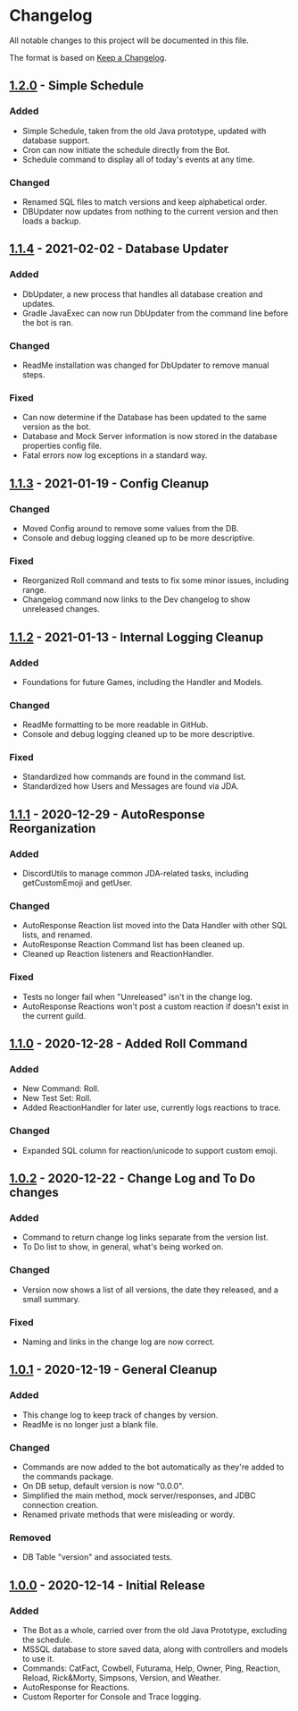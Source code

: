 # Changelog
All notable changes to this project will be documented in this file.

The format is based on [Keep a Changelog](https://keepachangelog.com/en/1.0.0/).

## [1.2.0][1.2.0] - Simple Schedule
### Added
- Simple Schedule, taken from the old Java prototype, updated with database support.
- Cron can now initiate the schedule directly from the Bot.
- Schedule command to display all of today's events at any time.

### Changed
- Renamed SQL files to match versions and keep alphabetical order.
- DBUpdater now updates from nothing to the current version and then loads a backup.

## [1.1.4][1.1.4] - 2021-02-02 - Database Updater
### Added
- DbUpdater, a new process that handles all database creation and updates.
- Gradle JavaExec can now run DbUpdater from the command line before the bot is ran.

### Changed
- ReadMe installation was changed for DbUpdater to remove manual steps.

### Fixed
- Can now determine if the Database has been updated to the same version as the bot.
- Database and Mock Server information is now stored in the database properties config file.
- Fatal errors now log exceptions in a standard way.

## [1.1.3][1.1.3] - 2021-01-19 - Config Cleanup
### Changed
- Moved Config around to remove some values from the DB.
- Console and debug logging cleaned up to be more descriptive.

### Fixed
- Reorganized Roll command and tests to fix some minor issues, including range.
- Changelog command now links to the Dev changelog to show unreleased changes.

## [1.1.2][1.1.2] - 2021-01-13 - Internal Logging Cleanup
### Added
- Foundations for future Games, including the Handler and Models.

### Changed
- ReadMe formatting to be more readable in GitHub.
- Console and debug logging cleaned up to be more descriptive.

### Fixed
- Standardized how commands are found in the command list.
- Standardized how Users and Messages are found via JDA.

## [1.1.1][1.1.1] - 2020-12-29 - AutoResponse Reorganization
### Added
- DiscordUtils to manage common JDA-related tasks, including getCustomEmoji and getUser.

### Changed
- AutoResponse Reaction list moved into the Data Handler with other SQL lists, and renamed.
- AutoResponse Reaction Command list has been cleaned up.
- Cleaned up Reaction listeners and ReactionHandler.

### Fixed
- Tests no longer fail when "Unreleased" isn't in the change log.
- AutoResponse Reactions won't post a custom reaction if doesn't exist in the current guild.

## [1.1.0][1.1.0] - 2020-12-28 - Added Roll Command
### Added
- New Command: Roll.
- New Test Set: Roll.
- Added ReactionHandler for later use, currently logs reactions to trace.

### Changed
- Expanded SQL column for reaction/unicode to support custom emoji.

## [1.0.2][1.0.2] - 2020-12-22 - Change Log and To Do changes
### Added
- Command to return change log links separate from the version list.
- To Do list to show, in general, what's being worked on.

### Changed
- Version now shows a list of all versions, the date they released, and a small summary.

### Fixed
- Naming and links in the change log are now correct.

## [1.0.1][1.0.1] - 2020-12-19 - General Cleanup
### Added
- This change log to keep track of changes by version.
- ReadMe is no longer just a blank file.

### Changed
- Commands are now added to the bot automatically as they're added to the commands package.
- On DB setup, default version is now "0.0.0".
- Simplified the main method, mock server/responses, and JDBC connection creation.
- Renamed private methods that were misleading or wordy.

### Removed
- DB Table "version" and associated tests.

## [1.0.0][1.0.0] - 2020-12-14 - Initial Release
### Added
- The Bot as a whole, carried over from the old Java Prototype, excluding the schedule.
- MSSQL database to store saved data, along with controllers and models to use it.
- Commands: CatFact, Cowbell, Futurama, Help, Owner, Ping, Reaction, Reload, Rick&Morty, Simpsons, Version, and Weather.
- AutoResponse for Reactions.
- Custom Reporter for Console and Trace logging.

[1.2.0]: https://github.com/DarrenSJones/JonesBot/compare/v1.1.4...v1.2.0
[1.1.4]: https://github.com/DarrenSJones/JonesBot/compare/v1.1.3...v1.1.4
[1.1.3]: https://github.com/DarrenSJones/JonesBot/compare/v1.1.2...v1.1.3
[1.1.2]: https://github.com/DarrenSJones/JonesBot/compare/v1.1.1...v1.1.2
[1.1.1]: https://github.com/DarrenSJones/JonesBot/compare/v1.1.0...v1.1.1
[1.1.0]: https://github.com/DarrenSJones/JonesBot/compare/v1.0.2...v1.1.0
[1.0.2]: https://github.com/DarrenSJones/JonesBot/compare/v1.0.1...v1.0.2
[1.0.1]: https://github.com/DarrenSJones/JonesBot/compare/v1.0.0...v1.0.1
[1.0.0]: https://github.com/DarrenSJones/JonesBot/releases/tag/v1.0.0